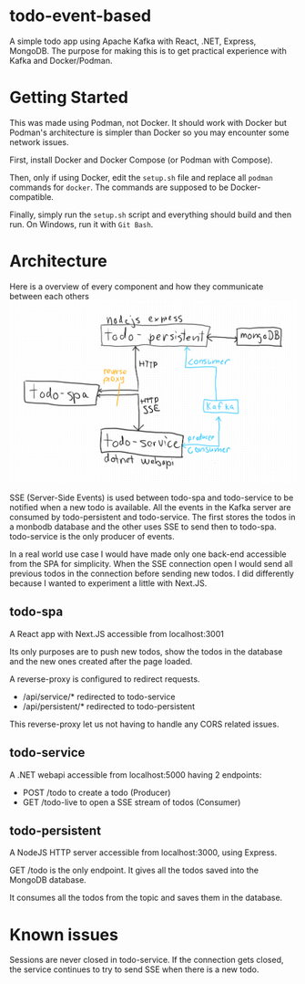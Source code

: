 # todo-event-based

A simple todo app using Apache Kafka with React, .NET, Express, MongoDB.
The purpose for making this is to get practical experience with Kafka and Docker/Podman.

# Getting Started

This was made using Podman, not Docker. It should work with Docker but Podman's architecture is simpler than Docker so you may encounter some network issues.

First, install Docker and Docker Compose (or Podman with Compose).

Then, only if using Docker, edit the `setup.sh` file and replace all `podman` commands for `docker`. The commands are supposed to be Docker-compatible.

Finally, simply run the `setup.sh` script and everything should build and then run.
On Windows, run it with `Git Bash`.

# Architecture

Here is a overview of every component and how they communicate between each others
![overview](/docs/overview.png)

SSE (Server-Side Events) is used between todo-spa and todo-service to be notified when a new todo is available.
All the events in the Kafka server are consumed by todo-persistent and todo-service. The first stores the todos in a monbodb database and the other uses SSE to send then to todo-spa.
todo-service is the only producer of events.

In a real world use case I would have made only one back-end accessible from the SPA for simplicity. When the SSE connection open I would send all previous todos in the connection before sending new todos. I did differently because I wanted to experiment a little with Next.JS.

## todo-spa

A React app with Next.JS accessible from localhost:3001

Its only purposes are to push new todos, show the todos in the database and the new ones created after the page loaded.

A reverse-proxy is configured to redirect requests.

- /api/service/\* redirected to todo-service
- /api/persistent/\* redirected to todo-persistent

This reverse-proxy let us not having to handle any CORS related issues.

## todo-service

A .NET webapi accessible from localhost:5000 having 2 endpoints:

- POST /todo to create a todo (Producer)
- GET /todo-live to open a SSE stream of todos (Consumer)

## todo-persistent

A NodeJS HTTP server accessible from localhost:3000, using Express.

GET /todo is the only endpoint. It gives all the todos saved into the MongoDB database.

It consumes all the todos from the topic and saves them in the database.

# Known issues

Sessions are never closed in todo-service.
If the connection gets closed, the service continues to try to send SSE when there is a new todo.
